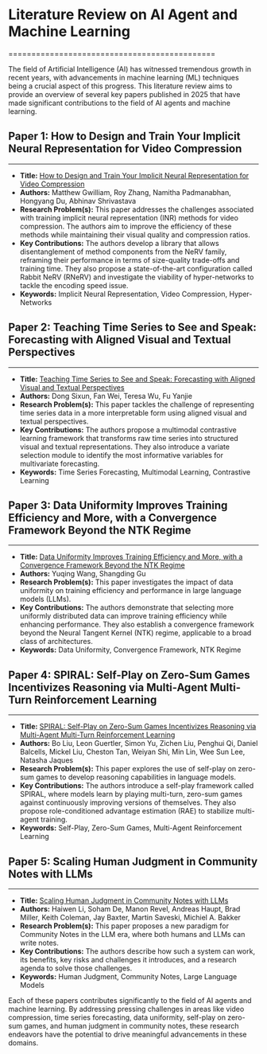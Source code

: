 # Literature Review on AI Agent and Machine Learning
=============================================

The field of Artificial Intelligence (AI) has witnessed tremendous growth in recent years, with advancements in machine learning (ML) techniques being a crucial aspect of this progress. This literature review aims to provide an overview of several key papers published in 2025 that have made significant contributions to the field of AI agents and machine learning.

## Paper 1: How to Design and Train Your Implicit Neural Representation for Video Compression
-------------------------------------------

*   **Title:** [How to Design and Train Your Implicit Neural Representation for Video Compression](http://arxiv.org/abs/2506.24127v1)
*   **Authors:** Matthew Gwilliam, Roy Zhang, Namitha Padmanabhan, Hongyang Du, Abhinav Shrivastava
*   **Research Problem(s):** This paper addresses the challenges associated with training implicit neural representation (INR) methods for video compression. The authors aim to improve the efficiency of these methods while maintaining their visual quality and compression ratios.
*   **Key Contributions:** The authors develop a library that allows disentanglement of method components from the NeRV family, reframing their performance in terms of size-quality trade-offs and training time. They also propose a state-of-the-art configuration called Rabbit NeRV (RNeRV) and investigate the viability of hyper-networks to tackle the encoding speed issue.
*   **Keywords:** Implicit Neural Representation, Video Compression, Hyper-Networks

## Paper 2: Teaching Time Series to See and Speak: Forecasting with Aligned Visual and Textual Perspectives
-----------------------------------------------------------------------------------------

*   **Title:** [Teaching Time Series to See and Speak: Forecasting with Aligned Visual and Textual Perspectives](http://arxiv.org/abs/2506.24124v1)
*   **Authors:** Dong Sixun, Fan Wei, Teresa Wu, Fu Yanjie
*   **Research Problem(s):** This paper tackles the challenge of representing time series data in a more interpretable form using aligned visual and textual perspectives.
*   **Key Contributions:** The authors propose a multimodal contrastive learning framework that transforms raw time series into structured visual and textual representations. They also introduce a variate selection module to identify the most informative variables for multivariate forecasting.
*   **Keywords:** Time Series Forecasting, Multimodal Learning, Contrastive Learning

## Paper 3: Data Uniformity Improves Training Efficiency and More, with a Convergence Framework Beyond the NTK Regime
---------------------------------------------------------------------------------------------

*   **Title:** [Data Uniformity Improves Training Efficiency and More, with a Convergence Framework Beyond the NTK Regime](http://arxiv.org/abs/2506.24120v1)
*   **Authors:** Yuqing Wang, Shangding Gu
*   **Research Problem(s):** This paper investigates the impact of data uniformity on training efficiency and performance in large language models (LLMs).
*   **Key Contributions:** The authors demonstrate that selecting more uniformly distributed data can improve training efficiency while enhancing performance. They also establish a convergence framework beyond the Neural Tangent Kernel (NTK) regime, applicable to a broad class of architectures.
*   **Keywords:** Data Uniformity, Convergence Framework, NTK Regime

## Paper 4: SPIRAL: Self-Play on Zero-Sum Games Incentivizes Reasoning via Multi-Agent Multi-Turn Reinforcement Learning
----------------------------------------------------------------------------------------------------------------

*   **Title:** [SPIRAL: Self-Play on Zero-Sum Games Incentivizes Reasoning via Multi-Agent Multi-Turn Reinforcement Learning](http://arxiv.org/abs/2506.24119v1)
*   **Authors:** Bo Liu, Leon Guertler, Simon Yu, Zichen Liu, Penghui Qi, Daniel Balcells, Mickel Liu, Cheston Tan, Weiyan Shi, Min Lin, Wee Sun Lee, Natasha Jaques
*   **Research Problem(s):** This paper explores the use of self-play on zero-sum games to develop reasoning capabilities in language models.
*   **Key Contributions:** The authors introduce a self-play framework called SPIRAL, where models learn by playing multi-turn, zero-sum games against continuously improving versions of themselves. They also propose role-conditioned advantage estimation (RAE) to stabilize multi-agent training.
*   **Keywords:** Self-Play, Zero-Sum Games, Multi-Agent Reinforcement Learning

## Paper 5: Scaling Human Judgment in Community Notes with LLMs
---------------------------------------------------------

*   **Title:** [Scaling Human Judgment in Community Notes with LLMs](http://arxiv.org/abs/2506.24118v1)
*   **Authors:** Haiwen Li, Soham De, Manon Revel, Andreas Haupt, Brad Miller, Keith Coleman, Jay Baxter, Martin Saveski, Michiel A. Bakker
*   **Research Problem(s):** This paper proposes a new paradigm for Community Notes in the LLM era, where both humans and LLMs can write notes.
*   **Key Contributions:** The authors describe how such a system can work, its benefits, key risks and challenges it introduces, and a research agenda to solve those challenges.
*   **Keywords:** Human Judgment, Community Notes, Large Language Models

Each of these papers contributes significantly to the field of AI agents and machine learning. By addressing pressing challenges in areas like video compression, time series forecasting, data uniformity, self-play on zero-sum games, and human judgment in community notes, these research endeavors have the potential to drive meaningful advancements in these domains.